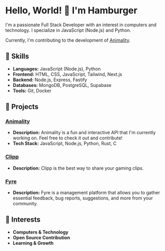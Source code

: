 # Hello, World! 👋 I'm Hamburger

I'm a passionate Full Stack Developer with an interest in computers and technology. I specialize in JavaScript (Node.js) and Python.

Currently, I'm contributing to the development of [Animality](https://github.com/animality-xyz).

## 🚀 Skills

- **Languages:** JavaScript (Node.js), Python
- **Frontend:** HTML, CSS, JavaScript, Tailwind, Next.js
- **Backend:** Node.js, Express, Fastify
- **Databases:** MongoDB, PostgreSQL, Supabase
- **Tools:** Git, Docker

## 🔨 Projects

### [Animality](https://github.com/animality-xyz)
- **Description:** Animality is a fun and interactive API that I'm currently working on. Feel free to check it out and contribute!
- **Tech Stack:** JavaScript, Node.js, Python, Rust, C

### [Clipp](https://github.com/ClippGG)
- **Description:** Clipp is the best way to share your gaming clips.

### [Fyre](https://github.com/fyre-sh)
- **Description:** Fyre is a management platform that allows you to gather essential feedback, bug reports, suggestions, and more from your community.

## 🌱 Interests

- **Computers & Technology**
- **Open Source Contribution**
- **Learning & Growth**
